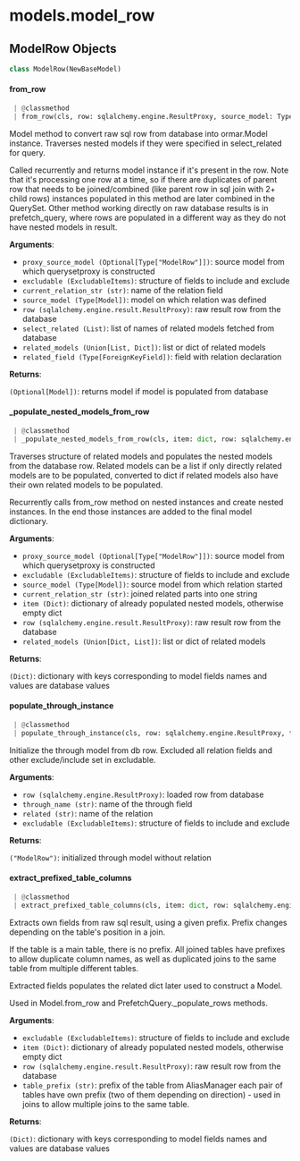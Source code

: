 <a name="models.model_row"></a>
# models.model\_row

<a name="models.model_row.ModelRow"></a>
## ModelRow Objects

```python
class ModelRow(NewBaseModel)
```

<a name="models.model_row.ModelRow.from_row"></a>
#### from\_row

```python
 | @classmethod
 | from_row(cls, row: sqlalchemy.engine.ResultProxy, source_model: Type["Model"], select_related: List = None, related_models: Any = None, related_field: Type["ForeignKeyField"] = None, excludable: ExcludableItems = None, current_relation_str: str = "", proxy_source_model: Optional[Type["Model"]] = None) -> Optional["Model"]
```

Model method to convert raw sql row from database into ormar.Model instance.
Traverses nested models if they were specified in select_related for query.

Called recurrently and returns model instance if it's present in the row.
Note that it's processing one row at a time, so if there are duplicates of
parent row that needs to be joined/combined
(like parent row in sql join with 2+ child rows)
instances populated in this method are later combined in the QuerySet.
Other method working directly on raw database results is in prefetch_query,
where rows are populated in a different way as they do not have
nested models in result.

**Arguments**:

- `proxy_source_model (Optional[Type["ModelRow"]])`: source model from which querysetproxy is constructed
- `excludable (ExcludableItems)`: structure of fields to include and exclude
- `current_relation_str (str)`: name of the relation field
- `source_model (Type[Model])`: model on which relation was defined
- `row (sqlalchemy.engine.result.ResultProxy)`: raw result row from the database
- `select_related (List)`: list of names of related models fetched from database
- `related_models (Union[List, Dict])`: list or dict of related models
- `related_field (Type[ForeignKeyField])`: field with relation declaration

**Returns**:

`(Optional[Model])`: returns model if model is populated from database

<a name="models.model_row.ModelRow._populate_nested_models_from_row"></a>
#### \_populate\_nested\_models\_from\_row

```python
 | @classmethod
 | _populate_nested_models_from_row(cls, item: dict, row: sqlalchemy.engine.ResultProxy, source_model: Type["Model"], related_models: Any, excludable: ExcludableItems, table_prefix: str, current_relation_str: str = None, proxy_source_model: Type["Model"] = None) -> dict
```

Traverses structure of related models and populates the nested models
from the database row.
Related models can be a list if only directly related models are to be
populated, converted to dict if related models also have their own related
models to be populated.

Recurrently calls from_row method on nested instances and create nested
instances. In the end those instances are added to the final model dictionary.

**Arguments**:

- `proxy_source_model (Optional[Type["ModelRow"]])`: source model from which querysetproxy is constructed
- `excludable (ExcludableItems)`: structure of fields to include and exclude
- `source_model (Type[Model])`: source model from which relation started
- `current_relation_str (str)`: joined related parts into one string
- `item (Dict)`: dictionary of already populated nested models, otherwise empty dict
- `row (sqlalchemy.engine.result.ResultProxy)`: raw result row from the database
- `related_models (Union[Dict, List])`: list or dict of related models

**Returns**:

`(Dict)`: dictionary with keys corresponding to model fields names
and values are database values

<a name="models.model_row.ModelRow.populate_through_instance"></a>
#### populate\_through\_instance

```python
 | @classmethod
 | populate_through_instance(cls, row: sqlalchemy.engine.ResultProxy, through_name: str, related: str, excludable: ExcludableItems) -> "ModelRow"
```

Initialize the through model from db row.
Excluded all relation fields and other exclude/include set in excludable.

**Arguments**:

- `row (sqlalchemy.engine.ResultProxy)`: loaded row from database
- `through_name (str)`: name of the through field
- `related (str)`: name of the relation
- `excludable (ExcludableItems)`: structure of fields to include and exclude

**Returns**:

`("ModelRow")`: initialized through model without relation

<a name="models.model_row.ModelRow.extract_prefixed_table_columns"></a>
#### extract\_prefixed\_table\_columns

```python
 | @classmethod
 | extract_prefixed_table_columns(cls, item: dict, row: sqlalchemy.engine.result.ResultProxy, table_prefix: str, excludable: ExcludableItems) -> Dict
```

Extracts own fields from raw sql result, using a given prefix.
Prefix changes depending on the table's position in a join.

If the table is a main table, there is no prefix.
All joined tables have prefixes to allow duplicate column names,
as well as duplicated joins to the same table from multiple different tables.

Extracted fields populates the related dict later used to construct a Model.

Used in Model.from_row and PrefetchQuery._populate_rows methods.

**Arguments**:

- `excludable (ExcludableItems)`: structure of fields to include and exclude
- `item (Dict)`: dictionary of already populated nested models, otherwise empty dict
- `row (sqlalchemy.engine.result.ResultProxy)`: raw result row from the database
- `table_prefix (str)`: prefix of the table from AliasManager
each pair of tables have own prefix (two of them depending on direction) -
used in joins to allow multiple joins to the same table.

**Returns**:

`(Dict)`: dictionary with keys corresponding to model fields names
and values are database values

